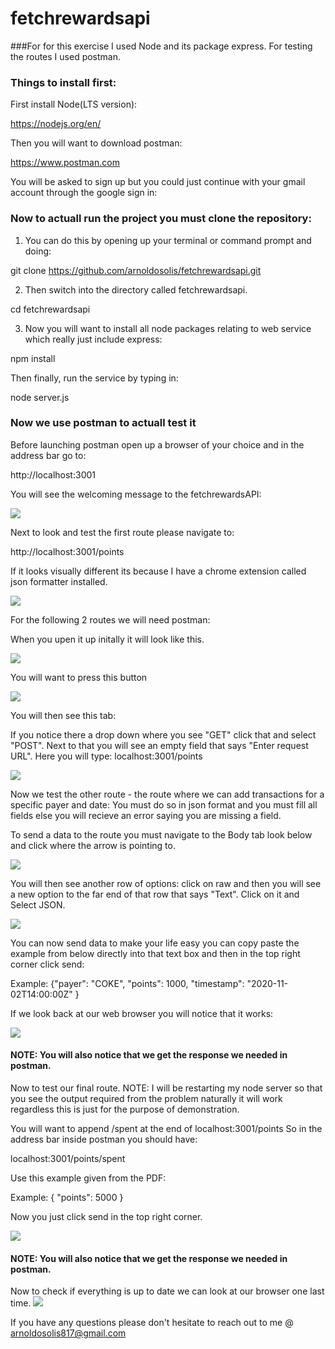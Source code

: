 # fetchrewardsapi
###For for this exercise I used Node and its package express. For testing the routes I used postman.

### Things to install first:
First install Node(LTS version): 

https://nodejs.org/en/

Then you will want to download postman:

https://www.postman.com

You will be asked to sign up but you could just continue with your gmail account through the google sign in:

### Now to actuall run the project you must clone the repository:
1. You can do this by opening up your terminal or command prompt and doing:

git clone https://github.com/arnoldosolis/fetchrewardsapi.git

2. Then switch into the directory called fetchrewardsapi.

cd fetchrewardsapi 

3. Now you will want to install all node packages relating to web service which really just include express:

npm install

Then finally, run the service by typing in:

node server.js 

### Now we use postman to actuall test it
Before launching postman open up a browser of your choice and in the address bar go to:

http://localhost:3001

You will see the welcoming message to the fetchrewardsAPI:

![](images/1.png)

Next to look and test the first route please navigate to: 

http://localhost:3001/points

If it looks visually different its because I have a chrome extension called json formatter installed.

![](images/2.png)

For the following 2 routes we will need postman:

When you upen it up initally it will look like this.

![](images/3.png)

You will want to press this button

![](images/4.png)

You will then see this tab:

If you notice there a drop down where you see "GET" click that and select "POST".
Next to that you will see an empty field that says "Enter request URL". Here you will type: localhost:3001/points

![](images/5.png)

Now we test the other route - the route where we can add transactions for a specific payer and date:
You must do so in json format and you must fill all fields else you will recieve an error saying you are missing a field. 

To send a data to the route you must navigate to the Body tab look below and click where the arrow is pointing to.

![](images/6.png)

You will then see another row of options: click on raw and then you will see a new option to the far end of that row that says "Text". Click on it and Select JSON.

![](images/7.png)

You can now send data to make your life easy you can copy paste the example from below directly into that text box and then in the top right corner click send:

Example:
{"payer": "COKE", "points": 1000, "timestamp": "2020-11-02T14:00:00Z" }

If we look back at our web browser you will notice that it works:

![](images/8.png)

#### NOTE: You will also notice that we get the response we needed in postman.

Now to test our final route.
NOTE: I will be restarting my node server so that you see the output required from the problem naturally it will work regardless this is just for the purpose of demonstration.

You will want to append /spent at the end of localhost:3001/points
So in the address bar inside postman you should have:

localhost:3001/points/spent

Use this example given from the PDF:

Example: 
{ "points": 5000 }

Now you just click send in the top right corner. 

![](images/9.png)

#### NOTE: You will also notice that we get the response we needed in postman.

Now to check if everything is up to date we can look at our browser one last time.
![](images/10.png)

If you have any questions please don't hesitate to reach out to me @ arnoldosolis817@gmail.com
